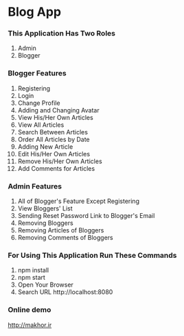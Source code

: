 # Blog App

### This Application Has Two Roles

1. Admin
2. Blogger

### Blogger Features

1. Registering
2. Login
3. Change Profile
4. Adding and Changing Avatar
5. View His/Her Own Articles
6. View All Articles
7. Search Between Articles
8. Order All Articles by Date
9. Adding New Article
10. Edit His/Her Own Articles
11. Remove His/Her Own Articles
12. Add Comments for Articles

### Admin Features

1. All of Blogger's Feature Except Registering
2. View Bloggers' List
3. Sending Reset Password Link to Blogger's Email
4. Removing Bloggers
5. Removing Articles of Bloggers
6. Removing Comments of Bloggers

### For Using This Application Run These Commands

1. npm install
2. npm start
3. Open Your Browser
4. Search URL http://localhost:8080

### Online demo

http://makhor.ir
